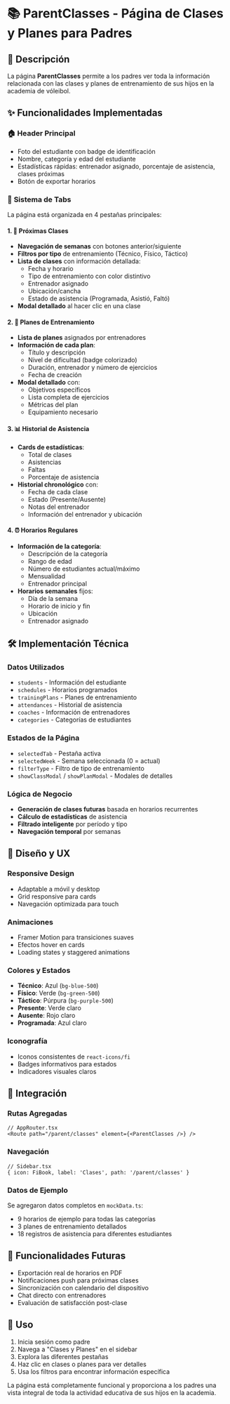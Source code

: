 # 📚 ParentClasses - Página de Clases y Planes para Padres

## 🎯 Descripción
La página **ParentClasses** permite a los padres ver toda la información relacionada con las clases y planes de entrenamiento de sus hijos en la academia de vóleibol.

## ✨ Funcionalidades Implementadas

### 🏠 **Header Principal**
- Foto del estudiante con badge de identificación
- Nombre, categoría y edad del estudiante
- Estadísticas rápidas: entrenador asignado, porcentaje de asistencia, clases próximas
- Botón de exportar horarios

### 📑 **Sistema de Tabs**
La página está organizada en 4 pestañas principales:

#### 1. 📅 **Próximas Clases**
- **Navegación de semanas** con botones anterior/siguiente
- **Filtros por tipo** de entrenamiento (Técnico, Físico, Táctico)
- **Lista de clases** con información detallada:
  - Fecha y horario
  - Tipo de entrenamiento con color distintivo
  - Entrenador asignado
  - Ubicación/cancha
  - Estado de asistencia (Programada, Asistió, Faltó)
- **Modal detallado** al hacer clic en una clase

#### 2. 🎯 **Planes de Entrenamiento**
- **Lista de planes** asignados por entrenadores
- **Información de cada plan**:
  - Título y descripción
  - Nivel de dificultad (badge colorizado)
  - Duración, entrenador y número de ejercicios
  - Fecha de creación
- **Modal detallado** con:
  - Objetivos específicos
  - Lista completa de ejercicios
  - Métricas del plan
  - Equipamiento necesario

#### 3. 📊 **Historial de Asistencia**
- **Cards de estadísticas**:
  - Total de clases
  - Asistencias
  - Faltas
  - Porcentaje de asistencia
- **Historial chronológico** con:
  - Fecha de cada clase
  - Estado (Presente/Ausente)
  - Notas del entrenador
  - Información del entrenador y ubicación

#### 4. ⏰ **Horarios Regulares**
- **Información de la categoría**:
  - Descripción de la categoría
  - Rango de edad
  - Número de estudiantes actual/máximo
  - Mensualidad
  - Entrenador principal
- **Horarios semanales** fijos:
  - Día de la semana
  - Horario de inicio y fin
  - Ubicación
  - Entrenador asignado

## 🛠 **Implementación Técnica**

### **Datos Utilizados**
- `students` - Información del estudiante
- `schedules` - Horarios programados
- `trainingPlans` - Planes de entrenamiento
- `attendances` - Historial de asistencia
- `coaches` - Información de entrenadores
- `categories` - Categorías de estudiantes

### **Estados de la Página**
- `selectedTab` - Pestaña activa
- `selectedWeek` - Semana seleccionada (0 = actual)
- `filterType` - Filtro de tipo de entrenamiento
- `showClassModal` / `showPlanModal` - Modales de detalles

### **Lógica de Negocio**
- **Generación de clases futuras** basada en horarios recurrentes
- **Cálculo de estadísticas** de asistencia
- **Filtrado inteligente** por período y tipo
- **Navegación temporal** por semanas

## 🎨 **Diseño y UX**

### **Responsive Design**
- Adaptable a móvil y desktop
- Grid responsive para cards
- Navegación optimizada para touch

### **Animaciones**
- Framer Motion para transiciones suaves
- Efectos hover en cards
- Loading states y staggered animations

### **Colores y Estados**
- **Técnico**: Azul (`bg-blue-500`)
- **Físico**: Verde (`bg-green-500`)  
- **Táctico**: Púrpura (`bg-purple-500`)
- **Presente**: Verde claro
- **Ausente**: Rojo claro
- **Programada**: Azul claro

### **Iconografía**
- Iconos consistentes de `react-icons/fi`
- Badges informativos para estados
- Indicadores visuales claros

## 📍 **Integración**

### **Rutas Agregadas**
```tsx
// AppRouter.tsx
<Route path="/parent/classes" element={<ParentClasses />} />
```

### **Navegación**
```tsx
// Sidebar.tsx
{ icon: FiBook, label: 'Clases', path: '/parent/classes' }
```

### **Datos de Ejemplo**
Se agregaron datos completos en `mockData.ts`:
- 9 horarios de ejemplo para todas las categorías
- 3 planes de entrenamiento detallados
- 18 registros de asistencia para diferentes estudiantes

## 🔮 **Funcionalidades Futuras**
- Exportación real de horarios en PDF
- Notificaciones push para próximas clases
- Sincronización con calendario del dispositivo
- Chat directo con entrenadores
- Evaluación de satisfacción post-clase

## 🚀 **Uso**
1. Inicia sesión como padre
2. Navega a "Clases y Planes" en el sidebar
3. Explora las diferentes pestañas
4. Haz clic en clases o planes para ver detalles
5. Usa los filtros para encontrar información específica

La página está completamente funcional y proporciona a los padres una vista integral de toda la actividad educativa de sus hijos en la academia.